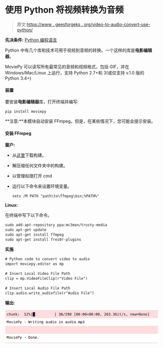 # 使用 Python 将视频转换为音频

> 原文:[https://www . geesforgeks . org/video-to-audio-convert-use-python/](https://www.geeksforgeeks.org/video-to-audio-convert-using-python/)

**先决条件:** [Python 编程语言](https://www.geeksforgeeks.org/python-programming-language/)

Python 中有几个库和技术可用于视频到音频的转换。一个这样的库是**电影编辑器**。

MoviePy 可以读写所有最常见的音频和视频格式，包括 GIF，并在 Windows/Mac/Linux 上运行，支持 Python 2.7+和 3(或仅支持 v.1.0 版的 Python 3.4+)

#### 装置

要安装**电影编辑器**库，打开终端并编写:

```
pip install moviepy

```

**注意:**本模块自动安装 FFmpeg。但是，在某些情况下，您可能会提示安装。

#### 安装 FFmpeg

**窗户:**

*   从[这里](https://ffmpeg.zeranoe.com/builds/)下载构建。
*   解压缩任何文件夹中的构建。
*   以管理权限打开 cmd
*   运行以下命令来设置环境变量。

    ```
    setx /M PATH "path\to\ffmpeg\bin;%PATH%"
    ```

**Linux:**

在终端中写下以下命令。

```
sudo add-apt-repository ppa:mc3man/trusty-media  
sudo apt-get update  
sudo apt-get install ffmpeg  
sudo apt-get install frei0r-plugins
```

**实施**

```
# Python code to convert video to audio
import moviepy.editor as mp

# Insert Local Video File Path 
clip = mp.VideoFileClip(r"Video File")

# Insert Local Audio File Path
clip.audio.write_audiofile(r"Audio File")
```

**输出:**

![python-video-to-audio](img/a1fdfc83590bb60130f7c7b9990d7f65.png)
